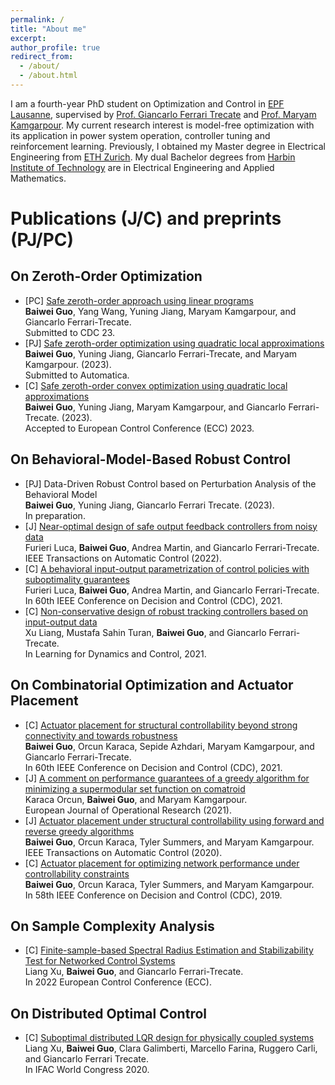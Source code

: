 ```yaml
---
permalink: /
title: "About me"
excerpt: 
author_profile: true
redirect_from: 
  - /about/
  - /about.html
---
```



I am a fourth-year PhD student on Optimization and Control in [EPF Lausanne](https://www.epfl.ch/en/), supervised by [Prof. Giancarlo Ferrari Trecate](https://people.epfl.ch/giancarlo.ferraritrecate) and [Prof. Maryam Kamgarpour](https://people.epfl.ch/maryam.kamgarpour?lang=en). My current research interest is model-free optimization with its application in power system operation, controller tuning and reinforcement learning. Previously, I obtained my Master degree in Electrical Engineering from [ETH Zurich](https://ethz.ch/en.html). My dual Bachelor degrees from [Harbin Institute of Technology](http://en.hit.edu.cn) are in Electrical Engineering and Applied Mathematics.


# Publications (J/C) and preprints (PJ/PC)
## On Zeroth-Order Optimization 
- \[PC\] [Safe zeroth-order approach using linear programs](https://odetojsmith.github.io/bguo/files/SZO-LP-CDC23.pdf)    
         **Baiwei Guo**, Yang Wang, Yuning Jiang, Maryam Kamgarpour, and Giancarlo Ferrari-Trecate.  
         Submitted to CDC 23.
- \[PJ\] [Safe zeroth-order optimization using quadratic local approximations](https://odetojsmith.github.io/bguo/files/SZO-QQ-Auto.pdf)  
         **Baiwei Guo**, Yuning Jiang, Giancarlo Ferrari-Trecate, and Maryam Kamgarpour. (2023).  
         Submitted to Automatica.
- \[C\]  [Safe zeroth-order convex optimization using quadratic local approximations](https://odetojsmith.github.io/bguo/files/SZO_QQ_ECC23.pdf)  
         **Baiwei Guo**, Yuning Jiang, Maryam Kamgarpour, and Giancarlo Ferrari-Trecate. (2023).  
         Accepted to European Control Conference (ECC) 2023.

## On Behavioral-Model-Based Robust Control
- \[PJ\] Data-Driven Robust Control based on Perturbation Analysis of the Behavioral Model  
         **Baiwei Guo**, Yuning Jiang, Giancarlo Ferrari Trecate. (2023).    
         In preparation.
- \[J\] [Near-optimal design of safe output feedback controllers from noisy data](https://odetojsmith.github.io/bguo/files/BIOP_TAC_22.pdf)   
        Furieri Luca, **Baiwei Guo**, Andrea Martin, and Giancarlo Ferrari-Trecate.   
        IEEE Transactions on Automatic Control (2022).
- \[C\] [A behavioral input-output parametrization of control policies with suboptimality guarantees](https://odetojsmith.github.io/bguo/files/BIOP_CDC21.pdf)  
        Furieri Luca, **Baiwei Guo**, Andrea Martin, and Giancarlo Ferrari-Trecate.   
        In 60th IEEE Conference on Decision and Control (CDC), 2021.
- \[C\] [Non-conservative design of robust tracking controllers based on input-output data](https://odetojsmith.github.io/bguo/files/NC_Robust_L4DC_21.pdf)  
        Xu Liang, Mustafa Sahin Turan, **Baiwei Guo**, and Giancarlo Ferrari-Trecate.  
        In Learning for Dynamics and Control, 2021.

## On Combinatorial Optimization and Actuator Placement
- \[C\] [Actuator placement for structural controllability beyond strong connectivity and towards robustness](https://odetojsmith.github.io/bguo/files/AP_Good_CDC21.pdf)  
        **Baiwei Guo**, Orcun Karaca, Sepide Azhdari, Maryam Kamgarpour, and Giancarlo Ferrari-Trecate.  
        In 60th IEEE Conference on Decision and Control (CDC), 2021.
- \[J\] [A comment on performance guarantees of a greedy algorithm for minimizing a supermodular set function on comatroid](https://odetojsmith.github.io/bguo/files/AP_Comment_EJOR_21.pdf)  
        Karaca Orcun, **Baiwei Guo**, and Maryam Kamgarpour.  
        European Journal of Operational Research (2021).
- \[J\] [Actuator placement under structural controllability using forward and reverse greedy algorithms](https://odetojsmith.github.io/bguo/files/AP_TAC_20.pdf)  
        **Baiwei Guo**, Orcun Karaca, Tyler Summers, and Maryam Kamgarpour.  
        IEEE Transactions on Automatic Control (2020).
- \[C\] [Actuator placement for optimizing network performance under controllability constraints](https://odetojsmith.github.io/bguo.github.io/files/AP_CDC19.pdf)   
        **Baiwei Guo**, Orcun Karaca, Tyler Summers, and Maryam Kamgarpour.  
        In 58th IEEE Conference on Decision and Control (CDC), 2019.

## On Sample Complexity Analysis
- \[C\] [Finite-sample-based Spectral Radius Estimation and Stabilizability Test for Networked Control Systems](https://odetojsmith.github.io/bguo/files/Stab_Ana_ECC21.pdf)   
        Liang Xu, **Baiwei Guo**, and Giancarlo Ferrari-Trecate.  
        In 2022 European Control Conference (ECC).

## On Distributed Optimal Control 
- \[C\]  [Suboptimal distributed LQR design for physically coupled systems](https://odetojsmith.github.io/bguo/files/D_LQR_IFAC_20.pdf)   
         Liang Xu, **Baiwei Guo**, Clara Galimberti, Marcello Farina, Ruggero Carli, and Giancarlo Ferrari Trecate.   
         In IFAC World Congress 2020.

